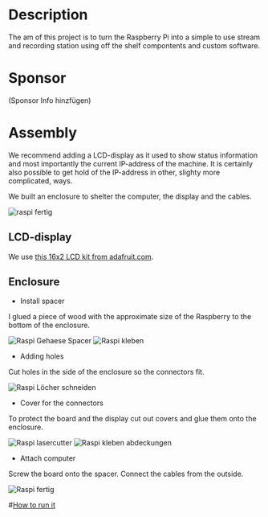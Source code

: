 # Description

The am of this project is to turn the Raspberry Pi into a simple to use stream and recording station using off the shelf compontents and custom software.

# Sponsor

(Sponsor Info hinzfügen)

# Assembly

We recommend adding a LCD-display as it used to show status information and most importantly the current IP-address of the machine. It is certainly also possible to get hold of the IP-address in other, slighty more complicated, ways.

We built an enclosure to shelter the computer, the display and the cables.

![raspi fertig](../images/IMG_20150911_181422.jpg)

## LCD-display

We use [this 16x2 LCD kit from adafruit.com](http://www.adafruit.com/products/1110).

## Enclosure

* Install spacer
    
I glued a piece of wood with the approximate size of the Raspberry to the bottom of the enclosure.

![Raspi Gehaese Spacer](../images/IMG_20150911_155047.jpg) 
![Raspi kleben](../images/IMG_20150911_155513.jpg)


* Adding holes
    
Cut holes in the side of the enclosure so the connectors fit. 

![Raspi Löcher schneiden](../images/IMG_20150911_170557.jpg)
    
* Cover for the connectors

To protect the board and the display cut out covers and glue them onto the enclosure.

![Raspi lasercutter](../images/IMG_20150911_173845.jpg)
![Raspi kleben abdeckungen](../images/IMG_20150911_180205.jpg)

* Attach computer
    
Screw the board onto the spacer. Connect the cables from the outside.

![Raspi fertig](../images/IMG_20150911_181422.jpg)

#[How to run it](https://github.com/faebser/pi-stream/blob/master/docs/en/manual.md)
